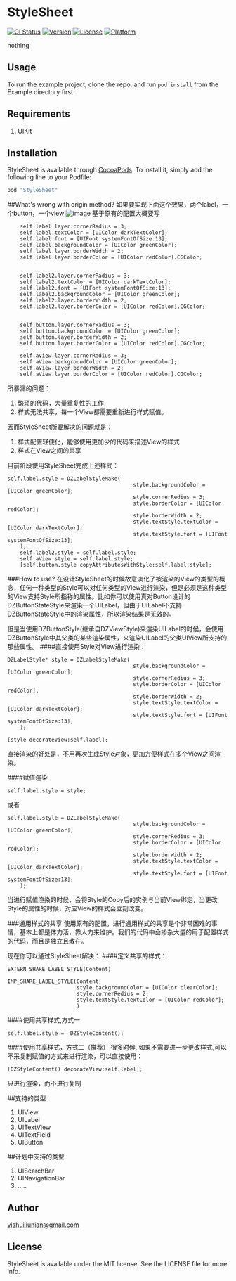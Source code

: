 # StyleSheet

[![CI Status](http://img.shields.io/travis/dongzhao/StyleSheet.svg?style=flat)](https://travis-ci.org/dongzhao/StyleSheet)
[![Version](https://img.shields.io/cocoapods/v/StyleSheet.svg?style=flat)](http://cocoapods.org/pods/StyleSheet)
[![License](https://img.shields.io/cocoapods/l/StyleSheet.svg?style=flat)](http://cocoapods.org/pods/StyleSheet)
[![Platform](https://img.shields.io/cocoapods/p/StyleSheet.svg?style=flat)](http://cocoapods.org/pods/StyleSheet)

nothing

## Usage

To run the example project, clone the repo, and run `pod install` from the Example directory first.

## Requirements

1. UIKit

## Installation

StyleSheet is available through [CocoaPods](http://cocoapods.org). To install
it, simply add the following line to your Podfile:

```ruby
pod "StyleSheet"
```


##What's wrong with origin method?
如果要实现下面这个效果，两个label，一个button，一个view
![image](http://ww1.sinaimg.cn/large/7df22103jw1euv1c5pbvdj20k00zkq3f.jpg)
基于原有的配置大概要写

```
    self.label.layer.cornerRadius = 3;
    self.label.textColor = [UIColor darkTextColor];
    self.label.font = [UIFont systemFontOfSize:13];
    self.label.backgroundColor = [UIColor greenColor];
    self.label.layer.borderWidth = 2;
    self.label.layer.borderColor = [UIColor redColor].CGColor;
    
    
    self.label2.layer.cornerRadius = 3;
    self.label2.textColor = [UIColor darkTextColor];
    self.label2.font = [UIFont systemFontOfSize:13];
    self.label2.backgroundColor = [UIColor greenColor];
    self.label2.layer.borderWidth = 2;
    self.label2.layer.borderColor = [UIColor redColor].CGColor;
    
    
    self.button.layer.cornerRadius = 3;
    self.button.backgroundColor = [UIColor greenColor];
    self.button.layer.borderWidth = 2;
    self.button.layer.borderColor = [UIColor redColor].CGColor;
    
    self.aView.layer.cornerRadius = 3;
    self.aView.backgroundColor = [UIColor greenColor];
    self.aView.layer.borderWidth = 2;
    self.aView.layer.borderColor = [UIColor redColor].CGColor;
```

所暴漏的问题：

1. 繁琐的代码，大量重复性的工作
2. 样式无法共享，每一个View都需要重新进行样式赋值。

因而StyleSheet所要解决的问题就是：

1. 样式配置轻便化，能够使用更加少的代码来描述View的样式
2. 样式在View之间的共享


目前阶段使用StyleSheet完成上述样式：

```
self.label.style = DZLabelStyleMake(
                                        style.backgroundColor = [UIColor greenColor];
                                        style.cornerRedius = 3;
                                        style.borderColor = [UIColor redColor];
                                        style.borderWidth = 2;
                                        style.textStyle.textColor = [UIColor darkTextColor];
                                        style.textStyle.font = [UIFont systemFontOfSize:13];
    );
    self.label2.style = self.label.style;
    self.aView.style = self.label.style;
    [self.button.style copyAttributesWithStyle:self.label.style];
```



###How to use?
在设计StyleSheet的时候故意淡化了被渲染的View的类型的概念，任何一种类型的Style可以对任何类型的View进行渲染，但是必须是这种类型的View支持Style所指称的属性。比如你可以使用真对Button设计的DZButtonStateStyle来渲染一个UILabel，但由于UILabel不支持DZButtonStateStyle中的渲染属性，所以渲染结果是无效的。  

但是当使用DZButtonStyle(继承自DZViewStyle)来渲染UILabel的时候，会使用DZButtonStyle中其父类的某些渲染属性，来渲染UILabel的父类UIView所支持的那些属性。
####直接使用Style对View进行渲染：

```
DZLabelStyle* style = DZLabelStyleMake(
                                        style.backgroundColor = [UIColor greenColor];
                                        style.cornerRedius = 3;
                                        style.borderColor = [UIColor redColor];
                                        style.borderWidth = 2;
                                        style.textStyle.textColor = [UIColor darkTextColor];
                                        style.textStyle.font = [UIFont systemFontOfSize:13];
    );

[style decorateView:self.label];
```
直接渲染的好处是，不用再次生成Style对象，更加方便样式在多个View之间渲染。


####赋值渲染

```
self.label.style = style;
```

或者

```
self.label.style = DZLabelStyleMake(
                                        style.backgroundColor = [UIColor greenColor];
                                        style.cornerRedius = 3;
                                        style.borderColor = [UIColor redColor];
                                        style.borderWidth = 2;
                                        style.textStyle.textColor = [UIColor darkTextColor];
                                        style.textStyle.font = [UIFont systemFontOfSize:13];
    );
```

当进行赋值渲染的时候，会将Style的Copy后的实例与当前View绑定，当更改Style的属性的时候，对应View的样式会立刻改变。

###通用样式的共享
使用原有的配置，进行通用样式的共享是个非常困难的事情，基本上都是体力活，靠人力来维护。我们的代码中会掺杂大量的用于配置样式的代码，而且是独立且散在。

现在你可以通过StyleSheet解决：
####定义共享的样式：

```
EXTERN_SHARE_LABEL_STYLE(Content)

IMP_SHARE_LABEL_STYLE(Content,
                      style.backgroundColor = [UIColor clearColor];
                      style.cornerRedius = 2;
                      style.textStyle.textColor = [UIColor redColor];
                      )
```


####使用共享样式,方式一

```
self.label.style =  DZStyleContent();
```
####使用共享样式，方式二（推荐）
很多时候, 如果不需要进一步更改样式,可以不采复制赋值的方式来进行渲染，可以直接使用：

```
[DZStyleContent() decorateView:self.label];

```
只进行渲染，而不进行复制

##支持的类型

1. UIView
2. UILabel
3. UITextView
4. UITextField
5. UIButton

##计划中支持的类型

1. UISearchBar
2. UINavigationBar
3. .....

## Author

yishuiliunian@gmail.com

## License

StyleSheet is available under the MIT license. See the LICENSE file for more info.
